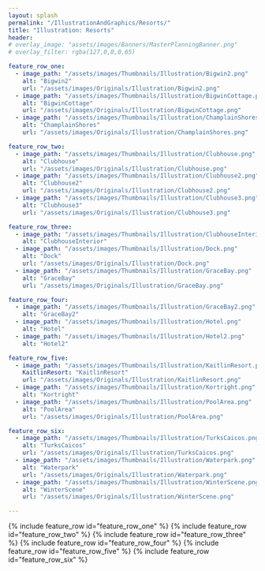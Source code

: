 ```yaml
---
layout: splash
permalink: "/IllustrationAndGraphics/Resorts/"
title: "Illustration: Resorts"
header:
# overlay_image: "assets/images/Banners/MasterPlanningBanner.png"
# overlay_filter: rgba(127,0,0,0.65)

feature_row_one:
  - image_path: "/assets/images/Thumbnails/Illustration/Bigwin2.png"
    alt: "Bigwin2"
    url: "/assets/images/Originals/Illustration/Bigwin2.png"
  - image_path: "/assets/images/Thumbnails/Illustration/BigwinCottage.png"
    alt: "BigwinCottage"
    url: "/assets/images/Originals/Illustration/BigwinCottage.png"
  - image_path: "/assets/images/Thumbnails/Illustration/ChamplainShores.png"
    alt: "ChamplainShores"
    url: "/assets/images/Originals/Illustration/ChamplainShores.png"

feature_row_two:
  - image_path: "/assets/images/Thumbnails/Illustration/Clubhouse.png"
    alt: "Clubhouse"
    url: "/assets/images/Originals/Illustration/Clubhouse.png"
  - image_path: "/assets/images/Thumbnails/Illustration/Clubhouse2.png"
    alt: "Clubhouse2"
    url: "/assets/images/Originals/Illustration/Clubhouse2.png"
  - image_path: "/assets/images/Thumbnails/Illustration/Clubhouse3.png"
    alt: "Clubhouse3"
    url: "/assets/images/Originals/Illustration/Clubhouse3.png"

feature_row_three:
  - image_path: "/assets/images/Thumbnails/Illustration/ClubhouseInterior.png"
    alt: "ClubhouseInterior"
  - image_path: "/assets/images/Thumbnails/Illustration/Dock.png"
    alt: "Dock"
    url: "/assets/images/Originals/Illustration/Dock.png"
  - image_path: "/assets/images/Thumbnails/Illustration/GraceBay.png"
    alt: "GraceBay"
    url: "/assets/images/Originals/Illustration/GraceBay.png"

feature_row_four:
  - image_path: "/assets/images/Thumbnails/Illustration/GraceBay2.png"
    alt: "GraceBay2"
  - image_path: "/assets/images/Thumbnails/Illustration/Hotel.png"
    alt: "Hotel"
  - image_path: "/assets/images/Thumbnails/Illustration/Hotel2.png"
    alt: "Hotel2"

feature_row_five:
  - image_path: "/assets/images/Thumbnails/Illustration/KaitlinResort.png"
    KaitlinResort: "KaitlinResort"
    url: "/assets/images/Originals/Illustration/KaitlinResort.png"
  - image_path: "/assets/images/Thumbnails/Illustration/Kortright.png"
    alt: "Kortright"
  - image_path: "/assets/images/Thumbnails/Illustration/PoolArea.png"
    alt: "PoolArea"
    url: "/assets/images/Originals/Illustration/PoolArea.png"

feature_row_six:
  - image_path: "/assets/images/Thumbnails/Illustration/TurksCaicos.png"
    alt: "TurksCaicos"
    url: "/assets/images/Originals/Illustration/TurksCaicos.png"
  - image_path: "/assets/images/Thumbnails/Illustration/Waterpark.png"
    alt: "Waterpark"
    url: "/assets/images/Originals/Illustration/Waterpark.png"
  - image_path: "/assets/images/Thumbnails/Illustration/WinterScene.png"
    alt: "WinterScene"
    url: "/assets/images/Originals/Illustration/WinterScene.png"

---
```


{% include feature_row id="feature_row_one" %}
{% include feature_row id="feature_row_two" %}
{% include feature_row id="feature_row_three" %}
{% include feature_row id="feature_row_four" %}
{% include feature_row id="feature_row_five" %}
{% include feature_row id="feature_row_six" %}
